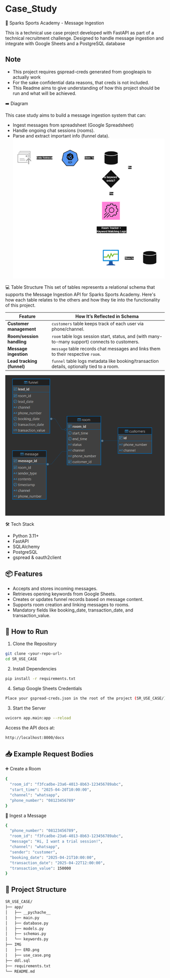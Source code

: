 # Case_Study

💬 Sparks Sports Academy - Message Ingestion

This is a technical use case project developed with FastAPI as part of a technical recruitment challenge. Designed to handle message ingestion and integrate with Google Sheets and a PostgreSQL database

## Note
- This project requires gspread-creds generated from googleapis to actually work
- For the sake confidential data reasons, that creds is not included.
- This Readme aims to give understanding of how this project should be run and what will be achieved.

➡️ Diagram

This case study aims to build a message ingestion system that can:
- Ingest messages from spreadsheet (Google Spreadsheet)
- Handle ongoing chat sessions (rooms).
- Parse and extract important info (funnel data).
![use_case](IMG/use_case.png)

💻 Table Structure
This set of tables represents a relational schema that supports the Message Ingestion API for Sparks Sports Academy. Here's how each table relates to the others and how they tie into the functionality of this project.

| Feature                     | How It’s Reflected in Schema                                                                 |
|----------------------------|----------------------------------------------------------------------------------------------|
| **Customer management**     | `customers` table keeps track of each user via phone/channel.                               |
| **Room/session handling**   | `room` table logs session start, status, and (with many-to-many support) connects to customers. |
| **Message ingestion**       | `message` table records chat messages and links them to their respective `room`.            |
| **Lead tracking (funnel)**  | `funnel` table logs metadata like booking/transaction details, optionally tied to a room.   |

![ERD](IMG/ERD.png)

🛠️ Tech Stack
- Python 3.11+
- FastAPI
- SQLAlchemy
- PostgreSQL
- gspread & oauth2client


## 📦 Features

- Accepts and stores incoming messages.
- Retrieves opening keywords from Google Sheets.
- Creates or updates funnel records based on message content.
- Supports room creation and linking messages to rooms.
- Mandatory fields like booking_date, transaction_date, and transaction_value.

## 🚀 How to Run

1. Clone the Repository
```bash
git clone <your-repo-url>
cd SR_USE_CASE
```
2. Install Dependencies
```bash
pip install -r requirements.txt
```
4. Setup Google Sheets Credentials
```bash
Place your gspread-creds.json in the root of the project (SR_USE_CASE/).
```
3. Start the Server
```bash
uvicorn app.main:app --reload
```
Access the API docs at: 
```bash
http://localhost:8000/docs
```


## 📥 Example Request Bodies
➕ Create a Room
```bash
{
  "room_id": "f3fcadbe-23a6-4013-8b63-123456789abc",
  "start_time": "2025-04-20T10:00:00",
  "channel": "whatsapp",
  "phone_number": "08123456789"
}
```

📨 Ingest a Message
```bash
{
  "phone_number": "08123456789",
  "room_id": "f3fcadbe-23a6-4013-8b63-123456789abc",
  "message": "Hi, I want a trial session!",
  "channel": "whatsapp",
  "sender": "customer",
  "booking_date": "2025-04-21T10:00:00",
  "transaction_date": "2025-04-22T12:00:00",
  "transaction_value": 150000
}
```

## 📂 Project Structure
```bash
SR_USE_CASE/
├── app/
│   ├── __pychache__
│   ├── main.py
│   ├── database.py
│   ├── models.py
│   ├── schemas.py
│   └── keywords.py
├── IMG
│   ├── ERD.png
│   ├── use_case.png
├── ddl.sql
├── requirements.txt
└── README.md
```

